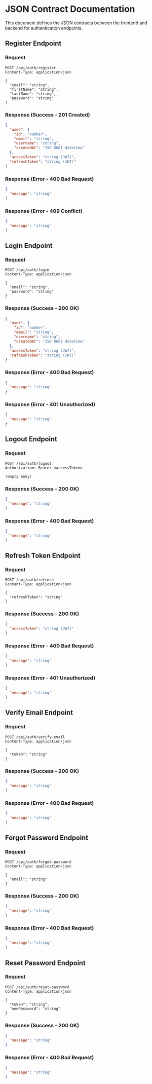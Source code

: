 # JSON Contract Documentation

This document defines the JSON contracts between the frontend and backend for authentication endpoints.

## Register Endpoint

### Request
```
POST /api/auth/register
Content-Type: application/json

{
  "email": "string",
  "firstName": "string",
  "lastName": "string",
  "password": "string"
}
```

### Response (Success - 201 Created)
```json
{
  "user": {
    "id": "number",
    "email": "string",
    "username": "string",
    "createdAt": "ISO 8601 datetime"
  },
  "accessToken": "string (JWT)",
  "refreshToken": "string (JWT)"
}
```

### Response (Error - 400 Bad Request)
```json
{
  "message": "string"
}
```

### Response (Error - 409 Conflict)
```json
{
  "message": "string"
}
```

## Login Endpoint

### Request
```
POST /api/auth/login
Content-Type: application/json

{
  "email": "string",
  "password": "string"
}
```

### Response (Success - 200 OK)
```json
{
  "user": {
    "id": "number",
    "email": "string",
    "username": "string",
    "createdAt": "ISO 8601 datetime"
  },
  "accessToken": "string (JWT)",
  "refreshToken": "string (JWT)"
}
```

### Response (Error - 400 Bad Request)
```json
{
  "message": "string"
}
```

### Response (Error - 401 Unauthorized)
```json
{
  "message": "string"
}
```

## Logout Endpoint

### Request
```
POST /api/auth/logout
Authorization: Bearer <accessToken>

(empty body)
```

### Response (Success - 200 OK)
```json
{
  "message": "string"
}
```

### Response (Error - 400 Bad Request)
```json
{
  "message": "string"
}
```

## Refresh Token Endpoint

### Request
```
POST /api/auth/refresh
Content-Type: application/json

{
  "refreshToken": "string"
}
```

### Response (Success - 200 OK)
```json
{
  "accessToken": "string (JWT)"
}
```

### Response (Error - 400 Bad Request)
```json
{
  "message": "string"
}
```

### Response (Error - 401 Unauthorized)
```json
{
  "message": "string"
}
```

## Verify Email Endpoint

### Request
```
POST /api/auth/verify-email
Content-Type: application/json

{
  "token": "string"
}
```

### Response (Success - 200 OK)
```json
{
  "message": "string"
}
```

### Response (Error - 400 Bad Request)
```json
{
  "message": "string"
}
```

## Forgot Password Endpoint

### Request
```
POST /api/auth/forgot-password
Content-Type: application/json

{
  "email": "string"
}
```

### Response (Success - 200 OK)
```json
{
  "message": "string"
}
```

### Response (Error - 400 Bad Request)
```json
{
  "message": "string"
}
```

## Reset Password Endpoint

### Request
```
POST /api/auth/reset-password
Content-Type: application/json

{
  "token": "string",
  "newPassword": "string"
}
```

### Response (Success - 200 OK)
```json
{
  "message": "string"
}
```

### Response (Error - 400 Bad Request)
```json
{
  "message": "string"
}